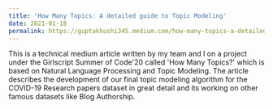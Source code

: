 ```yaml
---
title: 'How Many Topics: A detailed guide to Topic Modeling'
date: 2021-01-18
permalink: https://guptakhushi345.medium.com/how-many-topics-a-detailed-guide-to-topic-modeling-fa23eae385ef
---
```


This is a technical medium article written by my team and I on a project under the Girlscript Summer of Code'20 called 'How Many Topics?' which is based on Natural Language Processing and Topic Modeling. The article describes the development of our final topic modeling algorithm for the COVID-19 Research papers dataset in great detail and its working on other famous datasets like Blog Authorship.
